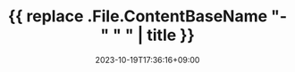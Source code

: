 ---
title: '{{ replace .File.ContentBaseName "-" " " | title }}'
date: 2023-10-19T17:36:16+09:00
meta_title: ""
description: "this is meta description"
categories: ["breaking_news"]
youtube_id: "OVAZYWthOuA"
type: "youtube"
author: ""
tags: ["member_story"]
draft: false
---